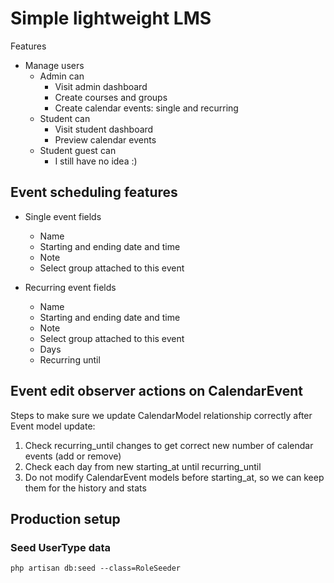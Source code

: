 # Simple lightweight LMS

Features
* Manage users
  * Admin can
    * Visit admin dashboard 
    * Create courses and groups
    * Create calendar events: single and recurring
  * Student can
    * Visit student dashboard
    * Preview calendar events
  * Student guest can
    * I still have no idea :) 

## Event scheduling features

* Single event fields
  * Name
  * Starting and ending date and time
  * Note
  * Select group attached to this event

* Recurring event fields
  * Name
  * Starting and ending date and time
  * Note
  * Select group attached to this event
  * Days
  * Recurring until

## Event edit observer actions on CalendarEvent

Steps to make sure we update CalendarModel relationship correctly after Event model update:

1. Check recurring_until changes to get correct new number of calendar events (add or remove)
2. Check each day from new starting_at until recurring_until
3. Do not modify CalendarEvent models before starting_at, so we can keep them for the history and stats

## Production setup

### Seed UserType data
`php artisan db:seed --class=RoleSeeder`

